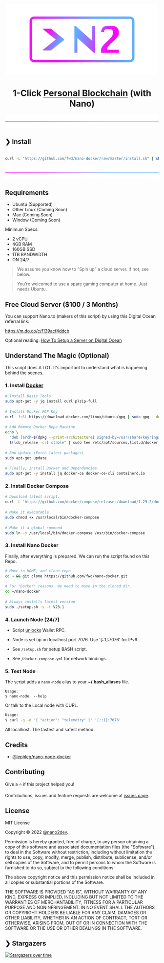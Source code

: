 <a href="https://github.com/fwd/n2" target="_blank">
  <p align="center">
    <img src="https://github.com/fwd/n2/raw/master/.github/banner.jpg" alt="Prompts" width="500" />
  </p>
</a>

<h1 align="center">1-Click <a href="https://docs.nano.org/running-a-node/overview/" target="_blank">Personal Blockchain</a> (with Nano)</h1>

![line](https://github.com/fwd/n2/raw/master/.github/line.png)

## ❯ Install

```bash

curl -L "https://github.com/fwd/nano-docker/raw/master/install.sh" | sh
```

![line](https://github.com/fwd/n2/raw/master/.github/line.png)

## Requirements

- Ubuntu (Supported)
- Other Linux (Coming Soon)
- Mac (Coming Soon)
- Window (Coming Soon)

Minimum Specs:

- 2 vCPU
- 4GB RAM
- 160GB SSD
- 1TB BANDWIDTH
- ON 24/7

> We assume you know how to "Spin up" a cloud server. If not, see below. 

> You're welcomed to use a spare gaming computer at home. Just needs Ubuntu. 

## Free Cloud Server ($100 / 3 Months)

You can support Nano.to (makers of this script) by using this Digital Ocean referral link:

https://m.do.co/c/f139acf4ddcb

Optional reading: [How To Setup a Server on Digital Ocean](https://docs.digitalocean.com/products/droplets/how-to/create/)

## Understand The Magic (Optional)

This script does A LOT. It's important to understand what is happening behind the scenes. 

### 1. Install [Docker](https://docs.docker.com/engine/install/ubuntu)

```bash
# Install Basic Tools
sudo apt-get -y jq install curl p7zip-full

# Install Docker PGP Key
curl -fsSL https://download.docker.com/linux/ubuntu/gpg | sudo gpg --dearmor -o /usr/share/keyrings/docker-archive-keyring.gpg

# Add Remote Docker Repo Machine
echo \
  "deb [arch=$(dpkg --print-architecture) signed-by=/usr/share/keyrings/docker-archive-keyring.gpg] https://download.docker.com/linux/ubuntu \
  $(lsb_release -cs) stable" | sudo tee /etc/apt/sources.list.d/docker.list > /dev/null

# Run Update (Fetch latest packages)
sudo apt-get update

# Finally, Install Docker and Dependencies.
sudo apt-get -y install jq docker-ce docker-ce-cli containerd.io
```

### 2. Install Docker Compose

```bash
# Download latest script.
curl -L "https://github.com/docker/compose/releases/download/1.29.2/docker-compose-$(uname -s)-$(uname -m)" -o /usr/local/bin/docker-compose

# Make it executable
sudo chmod +x /usr/local/bin/docker-compose

# Make it a global command
sudo ln -s /usr/local/bin/docker-compose /usr/bin/docker-compose
```

### 3. Install Nano Docker

Finally, after everything is prepared. We can run the script found on this Repo.

```bash
# Move to HOME, and clone repo
cd ~ && git clone https://github.com/fwd/nano-docker.git

# For "Docker" reasons. We need to move in the cloned dir.
cd ~/nano-docker

# Always installs latest version
sudo ./setup.sh -s -t V23.1
```

### 4. Launch Node (24/7)

- Script [unlocks](https://docs.nano.org/running-a-node/wallet-setup/#update-configuration) Wallet RPC.
- Node is set up on localhost port 7076. Use '[::1]:7076' for IPv6.

- See ```/setup.sh``` for setup BASH script.
- See ```/docker-compose.yml``` for network bindings.

### 5. Test Node

The script adds a ```nano-node``` alias to your **~/.bash_aliases** file.

```
Usage:
$ nano-node  --help
```

Or talk to the Local node with CURL.

```bash
Usage:
$ curl -g -d '{ "action": "telemetry" }' '[::1]:7076'
```

All localhost. The fastest and safest method.

## Credits

- [@lephleg/nano-node-docker](https://github.com/lephleg/nano-node-docker)

## Contributing

Give a ⭐️ if this project helped you!

Contributions, issues and feature requests are welcome at [issues page](https://github.com/fwd/nano-docker/issues).

## License

MIT License

Copyright © 2022 [@nano2dev](https://twitter.com/nano2dev).

Permission is hereby granted, free of charge, to any person obtaining a copy
of this software and associated documentation files (the "Software"), to deal
in the Software without restriction, including without limitation the rights
to use, copy, modify, merge, publish, distribute, sublicense, and/or sell
copies of the Software, and to permit persons to whom the Software is
furnished to do so, subject to the following conditions:

The above copyright notice and this permission notice shall be included in all
copies or substantial portions of the Software.

THE SOFTWARE IS PROVIDED "AS IS", WITHOUT WARRANTY OF ANY KIND, EXPRESS OR
IMPLIED, INCLUDING BUT NOT LIMITED TO THE WARRANTIES OF MERCHANTABILITY,
FITNESS FOR A PARTICULAR PURPOSE AND NONINFRINGEMENT. IN NO EVENT SHALL THE
AUTHORS OR COPYRIGHT HOLDERS BE LIABLE FOR ANY CLAIM, DAMAGES OR OTHER
LIABILITY, WHETHER IN AN ACTION OF CONTRACT, TORT OR OTHERWISE, ARISING FROM,
OUT OF OR IN CONNECTION WITH THE SOFTWARE OR THE USE OR OTHER DEALINGS IN THE
SOFTWARE.

## ❯ Stargazers

[![Stargazers over time](https://starchart.cc/fwd/nano-docker.svg)](https://starchart.cc/fwd/nano-docker)
